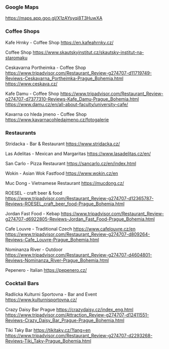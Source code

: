 ### Google Maps
https://maps.app.goo.gl/X1zAYsyqi8T3HuwXA


### Coffee Shops
Kafe Hrnky - Coffee Shop
https://en.kafeahrnky.cz/

Coffee Shop
https://www.skautskyinstitut.cz/skautsky-institut-na-staromaku

Ceskavarna Portheimka - Coffee Shop
https://www.tripadvisor.com/Restaurant_Review-g274707-d11719749-Reviews-Ceskavarna_Portheimka-Prague_Bohemia.html
https://www.ceskava.cz/

Kafe Damu - Coffee Shop
https://www.tripadvisor.com/Restaurant_Review-g274707-d7377310-Reviews-Kafe_Damu-Prague_Bohemia.html
https://www.damu.cz/en/all-about-faculty/university-cafe/

Kavarna co hleda jmeno - Coffee Shop
https://www.kavarnacohledajmeno.cz/fotogalerie


### Restaurants
Stridacka - Bar & Restaurant
https://www.stridacka.cz/

Las Adelitas - Mexican and Margaritas
https://www.lasadelitas.cz/en/

San Carlo - Pizza Restaurant
https://sancarlo.cz/en/index.html

Wokin - Asian Wok Fastfood
https://www.wokin.cz/en

Muc Dong - Vietnamese Restaurant
https://mucdong.cz/

ROESEL - craft beer & food
https://www.tripadvisor.com/Restaurant_Review-g274707-d12365787-Reviews-ROESEL_craft_beer_food-Prague_Bohemia.html

Jordan Fast Food - Kebap
https://www.tripadvisor.com/Restaurant_Review-g274707-d6922805-Reviews-Jordan_Fast_Food-Prague_Bohemia.html

Cafe Louvre - Traditional Czech
https://www.cafelouvre.cz/en
https://www.tripadvisor.com/Restaurant_Review-g274707-d809264-Reviews-Cafe_Louvre-Prague_Bohemia.html

Nominanza River - Outdoor
https://www.tripadvisor.com/Restaurant_Review-g274707-d4604801-Reviews-Nominanza_River-Prague_Bohemia.html

Pepenero - Italian
https://pepenero.cz/


### Cocktail Bars
Radlicka Kulturni Sportovna - Bar and Event
https://www.kulturnisportovna.cz/

Crazy Daisy Bar Prague
https://crazydaisy.cz/index_eng.html
https://www.tripadvisor.com/Attraction_Review-g274707-d12411551-Reviews-Crazy_Daisy_Bar_Prague-Prague_Bohemia.html

Tiki Taky Bar
https://tikitaky.cz/?lang=en
https://www.tripadvisor.com/Restaurant_Review-g274707-d2293268-Reviews-Tiki_Taky-Prague_Bohemia.html
